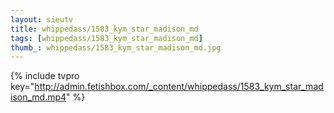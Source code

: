 ```yaml
--- 
layout: sieutv
title: whippedass/1583_kym_star_madison_md
tags: [whippedass/1583_kym_star_madison_md]
thumb_: whippedass/1583_kym_star_madison_md.jpg
---
```

{% include tvpro key="http://admin.fetishbox.com/_content/whippedass/1583_kym_star_madison_md.mp4" %} 
